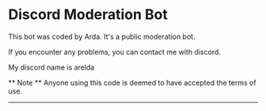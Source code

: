 
# Discord Moderation Bot
This bot was coded by Arda. It's a public moderation bot.

If you encounter any problems, you can contact me with discord. 

My discord name is arelda

** Note **
Anyone using this code is deemed to have accepted the terms of use.
<hr>
